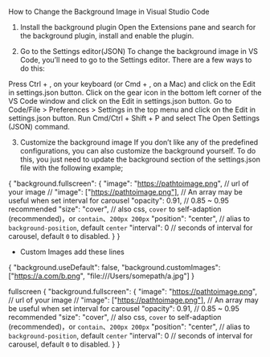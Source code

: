 How to Change the Background Image in Visual Studio Code

1. Install the background plugin
Open the Extensions pane and search for the background plugin, install and enable the plugin. 

2. Go to the Settings editor(JSON)
To change the background image in VS Code, you’ll need to go to the Settings editor. There are a few ways to do this:

Press Ctrl + , on your keyboard (or Cmd + , on a Mac) and click on the Edit in settings.json button.
Click on the gear icon in the bottom left corner of the VS Code window and click on the Edit in settings.json button.
Go to Code/File > Preferences > Settings in the top menu and click on the Edit in settings.json button.
Run Cmd/Ctrl + Shift + P and select The Open Settings (JSON) command.

3. Customize the background image
If you don’t like any of the predefined configurations, you can also customize the background yourself. To do this, you just need to update the background section of the settings.json file with the following example;

{
  "background.fullscreen": {
    "image": "https://pathtoimage.png", // url of your image
    // "image": ["https://pathtoimage.png"], // An array may be useful when set interval for carousel
    "opacity": 0.91, // 0.85 ~ 0.95 recommended
    "size": "cover", // also css, `cover` to self-adaption (recommended)，or `contain`、`200px 200px`
    "position": "center", // alias to `background-position`, default `center`
    "interval": 0 // seconds of interval for carousel, default `0` to disabled.
  }
}

* Custom Images 
add these lines

{
  "background.useDefault": false,
  "background.customImages": ["https://a.com/b.png", "file:///Users/somepath/a.jpg"]
}

fullscreen
{
  "background.fullscreen": {
    "image": "https://pathtoimage.png", // url of your image
    // "image": ["https://pathtoimage.png"], // An array may be useful when set interval for carousel
    "opacity": 0.91, // 0.85 ~ 0.95 recommended
    "size": "cover", // also css, `cover` to self-adaption (recommended)，or `contain`、`200px 200px`
    "position": "center", // alias to `background-position`, default `center`
    "interval": 0 // seconds of interval for carousel, default `0` to disabled.
  }
}